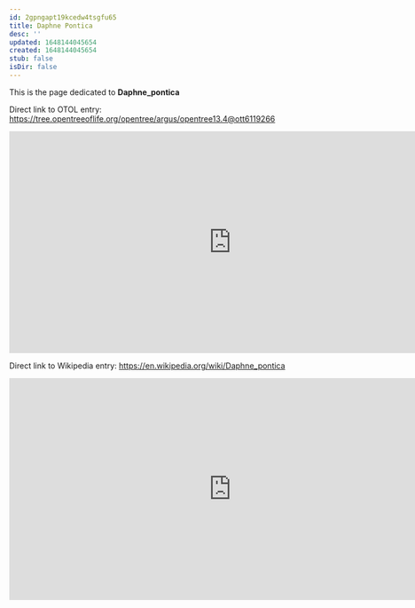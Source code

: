 ```yaml
---
id: 2gpngapt19kcedw4tsgfu65
title: Daphne Pontica
desc: ''
updated: 1648144045654
created: 1648144045654
stub: false
isDir: false
---
```

This is the page dedicated to **Daphne_pontica**


Direct link to OTOL entry: https://tree.opentreeoflife.org/opentree/argus/opentree13.4@ott6119266



<html>
    <body>
    <iframe src="https://tree.opentreeoflife.org/opentree/argus/opentree13.4@ott6119266"
    width="800" height="400" frameborder="0" allowfullscreen> </iframe>
    </body>
</html>
    


Direct link to Wikipedia entry: https://en.wikipedia.org/wiki/Daphne_pontica



<html>
    <body>
    <iframe src="https://en.wikipedia.org/wiki/Daphne_pontica"
    width="800" height="400" frameborder="0" allowfullscreen> </iframe>
    </body>
</html>
    

